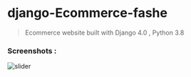 # django-Ecommerce-fashe

> Ecommerce website built with Django 4.0 , Python 3.8

### Screenshots :
![slider](https://user-images.githubusercontent.com/91488958/147951169-7d40ba7c-2a99-4362-b8a9-3535a6e733d4.png)
